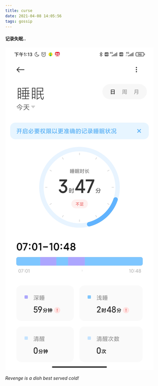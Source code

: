 ```yaml
---
title: curse
date: 2021-04-08 14:05:56
tags: gossip
---
```


#### 记录失眠..

![Curse](/assets/curse.jpg)

*Revenge is a dish best served cold!*
